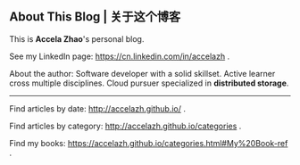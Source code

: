 ## About This Blog | 关于这个博客

This is __Accela Zhao__'s personal blog.

See my LinkedIn page: https://cn.linkedin.com/in/accelazh .

About the author: Software developer with a solid skillset. Active learner cross multiple disciplines. Cloud pursuer specialized in __distributed storage__.

----

Find articles by date: http://accelazh.github.io/ .

Find articles by category: http://accelazh.github.io/categories .

Find my books: https://accelazh.github.io/categories.html#My%20Book-ref .
